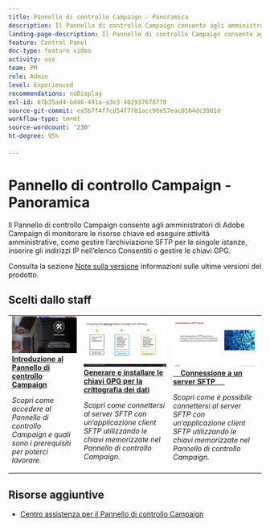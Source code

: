 ```yaml
---
title: Pannello di controllo Campaign - Panoramica
description: Il Pannello di controllo Campaign consente agli amministratori di Adobe Campaign di monitorare le risorse chiave ed eseguire attività amministrative, come gestire l’archiviazione SFTP per le singole istanze, inserire gli indirizzi IP nell’elenco Consentiti o gestire le chiavi GPG.
landing-page-description: Il Pannello di controllo Campaign consente agli amministratori di Adobe Campaign di monitorare le risorse chiave ed eseguire attività amministrative, come gestire l’archiviazione SFTP per le singole istanze, inserire gli indirizzi IP nell’elenco Consentiti o gestire le chiavi GPG.
feature: Control Panel
doc-type: feature video
activity: use
team: PM
role: Admin
level: Experienced
recommendations: noDisplay
exl-id: 67b35ad4-bd46-441a-a3e3-402937678770
source-git-commit: ea5b7f4f7cd54f7f01acc98e57eac0164dc3981d
workflow-type: tm+mt
source-wordcount: '230'
ht-degree: 95%

---
```


# Pannello di controllo Campaign - Panoramica

Il Pannello di controllo Campaign consente agli amministratori di Adobe Campaign di monitorare le risorse chiave ed eseguire attività amministrative, come gestire l’archiviazione SFTP per le singole istanze, inserire gli indirizzi IP nell’elenco Consentiti o gestire le chiavi GPG.

Consulta la sezione [Note sulla versione](https://experienceleague.adobe.com/docs/control-panel/using/release-notes.html?lang=it) informazioni sulle ultime versioni del prodotto.

## Scelti dallo staff

<table>
<tr>
<td>
    <a href="./get-started.md">
      <img alt="Connettersi a un server SFTP" src="./assets/kt-6385.jpg" />
    </a>
    <div>
      <a href="./get-started.md">
    <strong>Introduzione al Pannello di controllo Campaign</strong>
    </a>
    </div>
    <p>
    <em>Scopri come accedere al Pannello di controllo Campaign e quali sono i prerequisiti per poterci lavorare. </em>
    <p>
  </td>
  <td>
    <a href="./instance-settings/gpg-key-management/generate-and-install-gpg-keys.md">
      <img alt="Connettersi a un server SFTP" src="./assets/36386.jpg" />
    </a>
    <div>
      <a href="./instance-settings/gpg-key-management/generate-and-install-gpg-keys.md">
    <strong>Generare e installare le chiavi GPG per la crittografia dei dati</strong>
    </a>
    </div>
    <p>
    <em>Scopri come connettersi al server SFTP con un’applicazione client SFTP utilizzando le chiavi memorizzate nel Pannello di controllo Campaign. </em>
    <p>
  </td>
  <td>
    <a href="./sftp-management/connect-to-sftp-server.md">
      <img alt="Connettersi a un server SFTP" src="./assets/27263.jpg" />
    </a>
    <div>
      <a href="./sftp-management/connect-to-sftp-server.md">
    <strong>Connessione a un server SFTP</strong>
    </a>
    </div>
    <p>
    <em>Scopri come è possibile connettersi al server SFTP con un’applicazione client SFTP utilizzando le chiavi memorizzate nel Pannello di controllo Campaign. </em>
    <p>
  </td>
</tr>
</table>

## Risorse aggiuntive

* [Centro assistenza per il Pannello di controllo Campaign](https://experienceleague.adobe.com/docs/control-panel/using/control-panel-home.html?lang=it)
